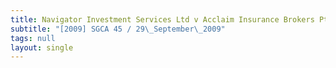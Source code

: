 ```yaml
---
title: Navigator Investment Services Ltd v Acclaim Insurance Brokers Pte Ltd
subtitle: "[2009] SGCA 45 / 29\_September\_2009"
tags: null
layout: single
---
```


